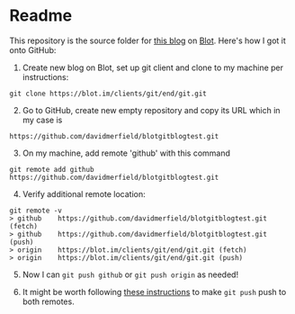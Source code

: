 # Readme

This repository is the source folder for [this blog](http://git.blot.im/) on [Blot](https://blot.im). Here's how I got it onto GitHub:

1. Create new blog on Blot, set up git client and clone to my machine per instructions:

```
git clone https://blot.im/clients/git/end/git.git
```

2. Go to GitHub, create new empty repository and copy its URL which in my case is 

```
https://github.com/davidmerfield/blotgitblogtest.git
```

3. On my machine, add remote 'github' with this command

```
git remote add github https://github.com/davidmerfield/blotgitblogtest.git
```

4. Verify additional remote location:

```
git remote -v
> github	https://github.com/davidmerfield/blotgitblogtest.git (fetch)
> github	https://github.com/davidmerfield/blotgitblogtest.git (push)
> origin	https://blot.im/clients/git/end/git.git (fetch)
> origin	https://blot.im/clients/git/end/git.git (push)
```

5. Now I can ```git push github``` or ```git push origin``` as needed!

6. It might be worth following [these instructions](https://stackoverflow.com/questions/14290113/git-pushing-code-to-two-remotes#answer-14290145) to make ```git push``` push to both remotes.
